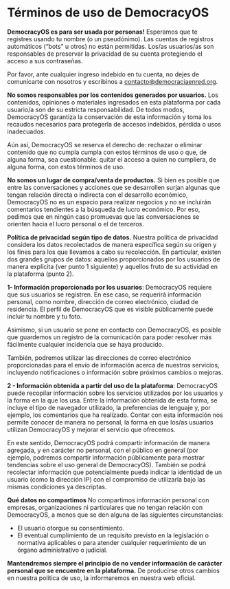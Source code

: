 Términos de uso de DemocracyOS
===

**DemocracyOS es para ser usada por personas!**
Esperamos que te registres usando tu nombre (o un pseudónimo). Las cuentas de registros automáticos (“bots” u otros) no están permitidas. Los/as usuarios/as son responsables de preservar la privacidad de su cuenta protegiendo el acceso a sus contraseñas.

Por favor, ante cualquier ingreso indebido en tu cuenta, no dejes de comunicarte con nosotros y escribinos a [contacto@democraciaenred.org](contacto@democraciaenred.org).

**No somos responsables por los contenidos generados por usuarios.**
Los contenidos, opiniones o materiales ingresados en esta plataforma por cada usuario/a son de su estricta responsabilidad. De todos modos, DemocracyOS garantiza la conservación de esta información y toma los recaudos necesarios para protegerla de accesos indebidos, pérdida o usos inadecuados.

Aún así, DemocracyOS se reserva el derecho de:
rechazar o eliminar contenido que no cumpla cumpla con estos términos de uso o que, de alguna forma, sea cuestionable.
quitar el acceso a quien no cumpliera, de alguna forma, con estos términos de uso.

**No somos un lugar de compra/venta de productos.**
Si bien es posible que entre las conversaciones y acciones que se desarrollen surjan algunas que tengan relación directa o indirecta con el desarrollo económico, DemocracyOS no es un espacio para realizar negocios y no se incluirán comentarios tendientes a la búsqueda de lucro económico. Por eso, pedimos que en ningún caso promuevas que las conversaciones se orienten hacia el lucro personal o el de terceros.

**Política de privacidad según tipo de datos.**
Nuestra política de privacidad considera los datos recolectados de manera específica según su origen y los fines para los que llevamos a cabo su recolección. En particular, existen dos grandes grupos de datos: aquellos proporcionados por los usuarios de manera explícita (ver punto 1 siguiente) y aquellos fruto de su actividad en la plataforma (punto 2).

**1- Información proporcionada por los usuarios**: DemocracyOS requiere que sus usuarios se registren. En ese caso, se requerirá información personal, como nombre, dirección de correo electrónico, ciudad de residencia. El perfil de DemocracyOS que es visible públicamente puede incluir tu nombre y tu foto.

Asimismo, si un usuario se pone en contacto con DemocracyOS, es posible que guardemos un registro de la comunicación para poder resolver más fácilmente cualquier incidencia que se haya producido.

También, podremos utilizar las direcciones de correo electrónico proporcionadas para el envío de información acerca de nuestros servicios, incluyendo notificaciones o información sobre próximos cambios o mejoras.

**2 - Información obtenida a partir del uso de la plataforma**: DemocracyOS puede recopilar información sobre los servicios utilizados por los usuarios y la forma en la que los usa. Entre la información obtenida de esta forma, se incluye el tipo de navegador utilizado, la preferencias de lenguaje y, por ejemplo, los comentarios que ha realizado. Contar con esta información nos permite conocer de manera no personal, la forma en que los/as usuarios utilizan DemocracyOS y mejorar el servicio que ofrecemos.

En este sentido, DemocracyOS podrá compartir información de manera agregada, y en carácter no personal, con el público en general (por ejemplo, podremos compartir información públicamente para mostrar tendencias sobre el uso general de DemocracyOS). También se podrá recolectar información que potencialmente pueda indicar la identidad de un usuario (como la dirección IP) con el compromiso de utilizarla bajo las mismas condiciones ya descriptas.

**Qué datos no compartimos**
No compartimos información personal con empresas, organizaciones ni particulares que no tengan relación con DemocracyOS, a menos que se den alguna de las siguientes circunstancias:
- El usuario otorgue su consentimiento.
- El eventual cumplimiento de un requisito previsto en la legislación o normativa aplicables o para atender cualquier requerimiento de un órgano administrativo o judicial.

**Mantendremos siempre el principio de no vender información de carácter personal que se encuentre en la plataforma.** De producirse otros cambios en nuestra política de uso, la informaremos en nuestra web oficial.